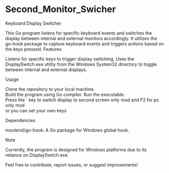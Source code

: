 # Second_Monitor_Swicher
Keyboard Display Switcher

This Go program listens for specific keyboard events and switches the display between internal and external monitors accordingly. It utilizes the go-hook package to capture keyboard events and triggers actions based on the keys pressed.
Features

Listens for specific keys to trigger display switching.     Uses the DisplaySwitch.exe utility from the Windows System32 directory to toggle between internal and external displays.  

Usage

Clone the repository to your local machine.     
Build the program using Go compiler. 
Run the executable.   
Press the  ` key to switch display to second screen only mod  and F2 for pc only mod   
or you can set your own keys


Dependencies

   moutend/go-hook: A Go package for Windows global hook.
   
Note

Currently, the program is designed for Windows platforms due to its reliance on DisplaySwitch.exe.
    
Feel free to contribute, report issues, or suggest improvements!
